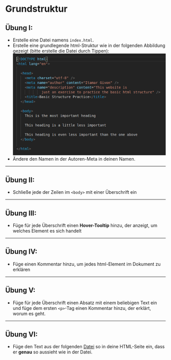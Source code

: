 # Grundstruktur

## Übung I:

- Erstelle eine Datei namens `index.html`.
- Erstelle eine grundlegende html-Struktur wie in der folgenden Abbildung gezeigt (bitte erstelle die Datei durch Tippen):
  ![](/assets/basic_structure.png)
- Ändere den Namen in der Autoren-Meta in deinen Namen.

---

## Übung II:

- Schließe jede der Zeilen im `<body>` mit einer Überschrift ein

---

## Übung III:

- Füge für jede Überschrift einen **Hover-Tooltip** hinzu, der anzeigt, um welches Element es sich handelt

---

## Übung IV:

- Füge einen Kommentar hinzu, um jedes html-Element im Dokument zu erklären

---

## Übung V:

- Füge für jede Überschrift einen Absatz mit einem beliebigen Text ein und füge dem ersten `<p>`-Tag einen Kommentar hinzu, der erklärt, worum es geht.

---

## Übung VI:

- Füge den Text aus der folgenden [Datei](/assets/logo.txt) so in deine HTML-Seite ein, dass er **genau** so aussieht wie in der Datei.
